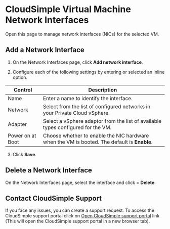 # CloudSimple Virtual Machine Network Interfaces

Open this page to manage network interfaces (NICs) for the selected VM.

## Add a Network Interface
1. On the Network Interfaces page, click **Add network interface**.
    
2. Configure each of the following settings by entering or selected an inline option.

| Control | Description | 
| ------------ | ------------- | 
| Name | Enter a name to identify the interface.  | 
| Network | Select from the list of configured networks in your Private Cloud vSphere.  | 
| Adapter | Select a vSphere adaptor from the list of available types configured for the VM. |
| Power on at Boot | Choose whether to enable the NIC hardware when the VM is booted. The default is **Enable**. |

3. Click **Save**.

## Delete a Network Interface
On the Network Interfaces page, select the interface and click = **Delete**.

## Contact CloudSimple Support
If you face any issues, you can create a support request.  To access the CloudSimple support portal click on [Open CloudSimple support portal](https://support.cloudsimple.com) link (This will open the CloudSimple support portal in a new browser tab). 
